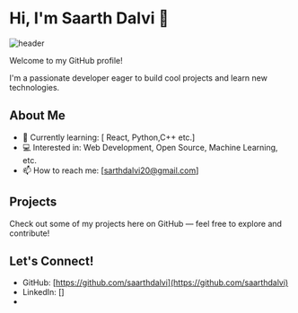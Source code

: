 # Hi, I'm Saarth Dalvi 👋
<!-- Animated Space Banner -->
<img src="https://capsule-render.vercel.app/api?type=waving&color=0:83a4d4,100:b6fbff&height=200&section=header&text=Saarth%20Dalvi&fontSize=80&fontAlignY=35&animation=twinkling&fontColor=ffffff" alt="header"/>

Welcome to my GitHub profile!  

I'm a passionate developer eager to build cool projects and learn new technologies.

## About Me

- 🌱 Currently learning: [ React, Python,C++ etc.]
- 💻 Interested in: Web Development, Open Source, Machine Learning, etc.
- 📫 How to reach me: [sarthdalvi20@gmail.com]

## Projects

Check out some of my projects here on GitHub — feel free to explore and contribute!

## Let's Connect!

- GitHub: [https://github.com/saarthdalvi](https://github.com/saarthdalvi)  
- LinkedIn: []  
- 
